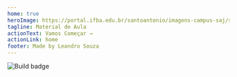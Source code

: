 ```yaml
---
home: true
heroImage: https://portal.ifba.edu.br/santoantonio/imagens-campus-saj/santoantoniodejesus160x240px.jpg
tagline: Material de Aula
actionText: Vamos Começar →
actionLink: home
footer: Made by Leandro Souza 
---
```


![Build badge](https://github.com/leandro-costa/vuepressppr/actions/workflows/node.js.yml/badge.svg)

